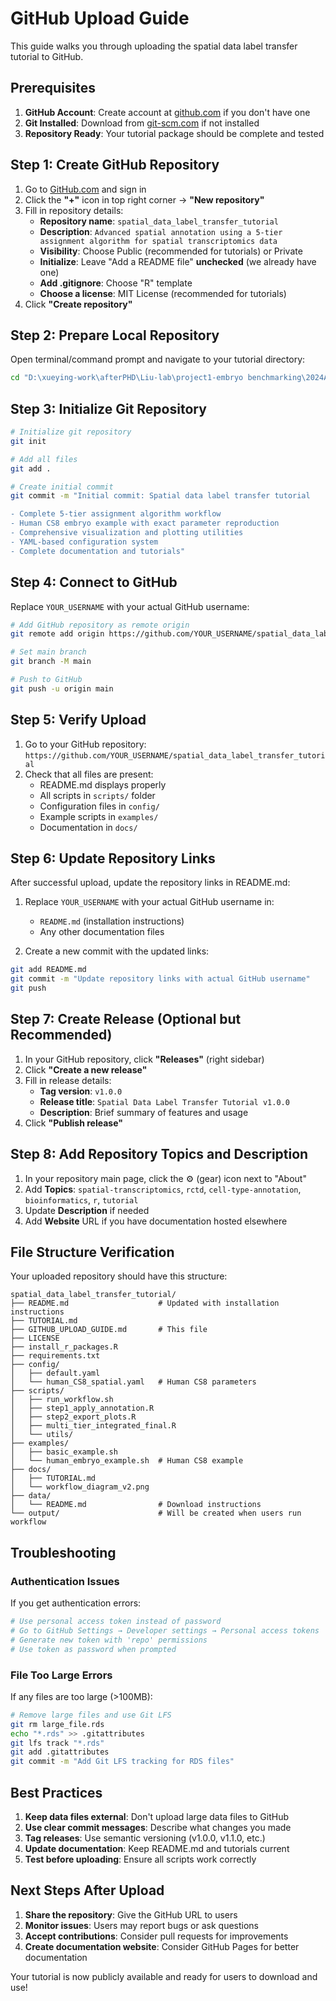 # GitHub Upload Guide

This guide walks you through uploading the spatial data label transfer tutorial to GitHub.

## Prerequisites

1. **GitHub Account**: Create account at [github.com](https://github.com) if you don't have one
2. **Git Installed**: Download from [git-scm.com](https://git-scm.com/) if not installed
3. **Repository Ready**: Your tutorial package should be complete and tested

## Step 1: Create GitHub Repository

1. Go to [GitHub.com](https://github.com) and sign in
2. Click the **"+"** icon in top right corner → **"New repository"**
3. Fill in repository details:
   - **Repository name**: `spatial_data_label_transfer_tutorial`
   - **Description**: `Advanced spatial annotation using a 5-tier assignment algorithm for spatial transcriptomics data`
   - **Visibility**: Choose Public (recommended for tutorials) or Private
   - **Initialize**: Leave "Add a README file" **unchecked** (we already have one)
   - **Add .gitignore**: Choose "R" template
   - **Choose a license**: MIT License (recommended for tutorials)
4. Click **"Create repository"**

## Step 2: Prepare Local Repository

Open terminal/command prompt and navigate to your tutorial directory:

```bash
cd "D:\xueying-work\afterPHD\Liu-lab\project1-embryo benchmarking\2024April\manuscript\NCB_rebuttal_2025_june\code\20250907_label_transfer_github_tutorial\spatial_label_transfer_tutorial"
```

## Step 3: Initialize Git Repository

```bash
# Initialize git repository
git init

# Add all files
git add .

# Create initial commit
git commit -m "Initial commit: Spatial data label transfer tutorial

- Complete 5-tier assignment algorithm workflow
- Human CS8 embryo example with exact parameter reproduction
- Comprehensive visualization and plotting utilities
- YAML-based configuration system
- Complete documentation and tutorials"
```

## Step 4: Connect to GitHub

Replace `YOUR_USERNAME` with your actual GitHub username:

```bash
# Add GitHub repository as remote origin
git remote add origin https://github.com/YOUR_USERNAME/spatial_data_label_transfer_tutorial.git

# Set main branch
git branch -M main

# Push to GitHub
git push -u origin main
```

## Step 5: Verify Upload

1. Go to your GitHub repository: `https://github.com/YOUR_USERNAME/spatial_data_label_transfer_tutorial`
2. Check that all files are present:
   - README.md displays properly
   - All scripts in `scripts/` folder
   - Configuration files in `config/`
   - Example scripts in `examples/`
   - Documentation in `docs/`

## Step 6: Update Repository Links

After successful upload, update the repository links in README.md:

1. Replace `YOUR_USERNAME` with your actual GitHub username in:
   - `README.md` (installation instructions)
   - Any other documentation files

2. Create a new commit with the updated links:
```bash
git add README.md
git commit -m "Update repository links with actual GitHub username"
git push
```

## Step 7: Create Release (Optional but Recommended)

1. In your GitHub repository, click **"Releases"** (right sidebar)
2. Click **"Create a new release"**
3. Fill in release details:
   - **Tag version**: `v1.0.0`
   - **Release title**: `Spatial Data Label Transfer Tutorial v1.0.0`
   - **Description**: Brief summary of features and usage
4. Click **"Publish release"**

## Step 8: Add Repository Topics and Description

1. In your repository main page, click the ⚙️ (gear) icon next to "About"
2. Add **Topics**: `spatial-transcriptomics`, `rctd`, `cell-type-annotation`, `bioinformatics`, `r`, `tutorial`
3. Update **Description** if needed
4. Add **Website** URL if you have documentation hosted elsewhere

## File Structure Verification

Your uploaded repository should have this structure:

```
spatial_data_label_transfer_tutorial/
├── README.md                    # Updated with installation instructions
├── TUTORIAL.md                  
├── GITHUB_UPLOAD_GUIDE.md       # This file
├── LICENSE
├── install_r_packages.R         
├── requirements.txt             
├── config/
│   ├── default.yaml
│   └── human_CS8_spatial.yaml   # Human CS8 parameters
├── scripts/
│   ├── run_workflow.sh
│   ├── step1_apply_annotation.R
│   ├── step2_export_plots.R
│   ├── multi_tier_integrated_final.R
│   └── utils/
├── examples/
│   ├── basic_example.sh
│   └── human_embryo_example.sh  # Human CS8 example
├── docs/
│   ├── TUTORIAL.md
│   └── workflow_diagram_v2.png
├── data/
│   └── README.md                # Download instructions
└── output/                      # Will be created when users run workflow
```

## Troubleshooting

### Authentication Issues
If you get authentication errors:
```bash
# Use personal access token instead of password
# Go to GitHub Settings → Developer settings → Personal access tokens
# Generate new token with 'repo' permissions
# Use token as password when prompted
```

### File Too Large Errors
If any files are too large (>100MB):
```bash
# Remove large files and use Git LFS
git rm large_file.rds
echo "*.rds" >> .gitattributes
git lfs track "*.rds"
git add .gitattributes
git commit -m "Add Git LFS tracking for RDS files"
```

## Best Practices

1. **Keep data files external**: Don't upload large data files to GitHub
2. **Use clear commit messages**: Describe what changes you made
3. **Tag releases**: Use semantic versioning (v1.0.0, v1.1.0, etc.)
4. **Update documentation**: Keep README.md and tutorials current
5. **Test before uploading**: Ensure all scripts work correctly

## Next Steps After Upload

1. **Share the repository**: Give the GitHub URL to users
2. **Monitor issues**: Users may report bugs or ask questions
3. **Accept contributions**: Consider pull requests for improvements
4. **Create documentation website**: Consider GitHub Pages for better documentation

Your tutorial is now publicly available and ready for users to download and use!